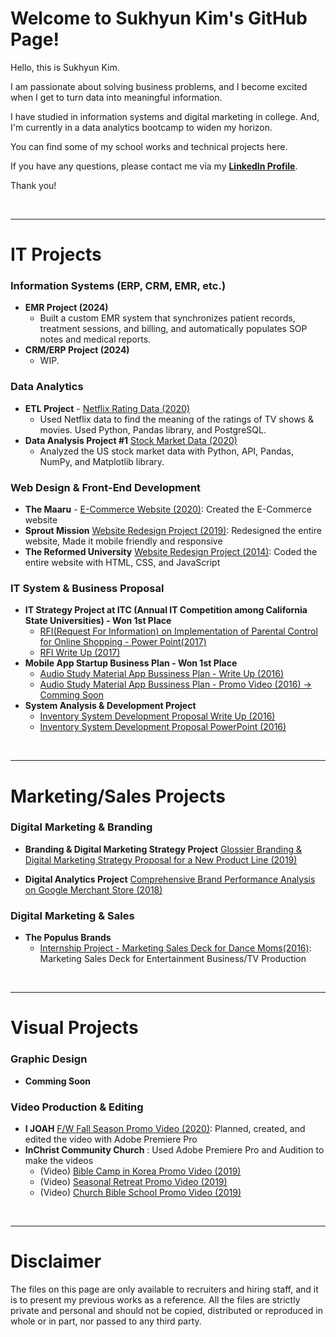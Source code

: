 # Welcome to Sukhyun Kim's GitHub Page! 

Hello, this is Sukhyun Kim. 

I am passionate about solving business problems, and I become excited when I get to turn data into meaningful information. 

I have studied in information systems and digital marketing in college. And, I'm currently in a data analytics bootcamp to widen my horizon. 

You can find some of my school works and technical projects here.

If you have any questions, please contact me via my **[LinkedIn Profile](https://www.linkedin.com/in/rachel-sukhyun-kim/)**.

Thank you! 

<p>&nbsp;</p>
<hr/>

# IT Projects
### Information Systems (ERP, CRM, EMR, etc.)
* **EMR Project (2024)**
  - Built a custom EMR system that synchronizes patient records, treatment sessions, and billing, and automatically populates SOP notes and medical reports.
* **CRM/ERP Project (2024)**
  - WIP.
### Data Analytics
* **ETL Project** - [Netflix Rating Data (2020)](https://github.com/rsk0117/RSK_Portfolio/tree/main/ETL_netflix_rating_data_project)
  - Used Netflix data to find the meaning of the ratings of TV shows & movies. Used Python, Pandas library, and PostgreSQL.
* **Data Analysis Project #1** [Stock Market Data (2020)](https://github.com/rsk0117/RSK_Portfolio/tree/main/stock_market_data_project)
  - Analyzed the US stock market data with Python, API, Pandas, NumPy, and Matplotlib library.

### Web Design & Front-End Development
* **The Maaru** - [E-Commerce Website (2020)](https://www.themaaru.com): Created the E-Commerce website
* **Sprout Mission** [Website Redesign Project (2019)](https://www.sproutmission.org): Redesigned the entire website, Made it mobile friendly and responsive
* **The Reformed University** [Website Redesign Project (2014)](http://rachelskim.net/ru_first_website_project): Coded the entire website with HTML, CSS, and JavaScript

### IT System & Business Proposal 
* **IT Strategy Project at ITC (Annual IT Competition among California State Universities) - Won 1st Place**
  - [RFI(Request For Information) on Implementation of Parental Control for Online Shopping - Power Point(2017)](https://drive.google.com/file/d/1FfGZHEulErjupH5WAt8xB1y8fZ2bbDFq/view?usp=sharing)
  - [RFI Write Up (2017)](https://drive.google.com/file/d/1He83Rg8QH0uHLmIIOcdpGMhk45gWuAa6/view?usp=sharing)
* **Mobile App Startup Business Plan - Won 1st Place** 
  - [Audio Study Material App Bussiness Plan - Write Up (2016)](https://docs.google.com/document/d/1aN8mCbtzt0BVJjTsMgQVhzkWwibV2sZ6uGsS3s2FNiA/edit?usp=sharing)
  - [Audio Study Material App Bussiness Plan - Promo Video (2016) -> Comming Soon](hhttps://docs.google.com/document/d/1aN8mCbtzt0BVJjTsMgQVhzkWwibV2sZ6uGsS3s2FNiA/edit?usp=sharing)
* **System Analysis & Development Project** 
  - [Inventory System Development Proposal Write Up (2016)](https://github.com/rsk0117/RSK_Portfolio/blob/main/%5BFinal%20Ver.%5D%20Inventory%20System%20Proposal%20to%20ER%20Music%20by%20Matador%20Consulting%20(IS431%20Group%20Project).pdf)
  - [Inventory System Development Proposal PowerPoint (2016)](https://docs.google.com/presentation/d/1FDtaRJzuF7p2zX8Jq10eBdnGsQt7l5rDaHfFLKebdFI/edit?usp=sharing)
  
<p>&nbsp;</p>
<hr/>

# Marketing/Sales Projects
### Digital Marketing & Branding
* **Branding & Digital Marketing Strategy Project** [Glossier Branding & Digital Marketing Strategy Proposal for a New Product Line (2019)](https://docs.google.com/presentation/d/1GfHSnzOLIlJya9zQEmTZWcbz7YnSyyRD_-obd-TCXUA/edit?usp=sharing)

* **Digital Analytics Project** [Comprehensive Brand Performance Analysis on Google Merchant Store (2018)](https://docs.google.com/presentation/d/1NungEWfiRAu-__ZOocBe_xFdogf_gTGTWfrmLgUn7eE/edit?usp=sharing)

### Digital Marketing & Sales
* **The Populus Brands** 
  - [Internship Project - Marketing Sales Deck for Dance Moms(2016)](https://docs.google.com/presentation/d/1i8_gdWDMxuwO-nUcCSjtJjo-IkSf8xmbn5uuwv36UyI/edit?usp=sharing): Marketing Sales Deck for Entertainment Business/TV Production

<p>&nbsp;</p>
<hr/>

# Visual Projects
### Graphic Design
* **Comming Soon**

### Video Production & Editing
* **I JOAH** [F/W Fall Season Promo Video (2020)](https://www.youtube.com/watch?v=KMKp3q4urOs&ab_channel=IJOAH): Planned, created, and edited the video with Adobe Premiere Pro
* **InChrist Community Church** : Used Adobe Premiere Pro and Audition to make the videos<br>
  - (Video) [Bible Camp in Korea Promo Video (2019)](https://www.youtube.com/watch?v=O90U0aU-nJU)<br>
  - (Video) [Seasonal Retreat Promo Video (2019)](https://www.youtube.com/watch?v=H6O-7DAPENQ)<br>
  - (Video) [Church Bible School Promo Video (2019)](https://www.youtube.com/watch?v=hUst-BnQQn8)


<p>&nbsp;</p>
<hr/>

# Disclaimer
The files on this page are only available to recruiters and hiring staff, and it is to present my previous works as a reference. All the files are strictly private and personal and should not be copied, distributed or reproduced in whole or in part, nor passed to any third party. 
 

